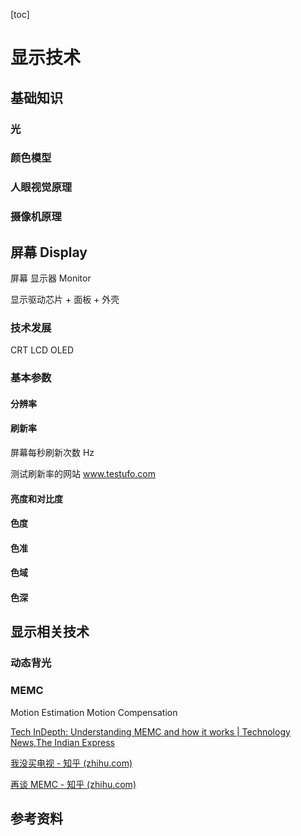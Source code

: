 [toc]

# 显示技术

## 基础知识

### 光

### 颜色模型

### 人眼视觉原理

### 摄像机原理

## 屏幕 Display

屏幕 显示器 Monitor 

显示驱动芯片 + 面板 + 外壳

### 技术发展

CRT LCD OLED 

### 基本参数

#### 分辨率

#### 刷新率

屏幕每秒刷新次数 Hz

测试刷新率的网站 www.testufo.com

#### 亮度和对比度

#### 色度

#### 色准

#### 色域

#### 色深

## 显示相关技术

### 动态背光

### MEMC

Motion Estimation Motion Compensation

[Tech InDepth: Understanding MEMC and how it works | Technology News,The Indian Express](https://indianexpress.com/article/technology/tech-news-technology/tech-indepth-understanding-memc-and-how-it-works-7787603/)

[我没买电视 - 知乎 (zhihu.com)](https://zhuanlan.zhihu.com/p/27135084)

[再谈 MEMC - 知乎 (zhihu.com)](https://zhuanlan.zhihu.com/p/51433940)

## 参考资料



#### 